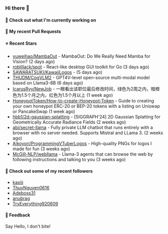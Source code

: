 ### Hi there 👋

#### 👷 Check out what I'm currently working on

#### 🔨 My recent Pull Requests


#### ⭐ Recent Stars

- [yuweihao/MambaOut](https://github.com/yuweihao/MambaOut) - MambaOut: Do We Really Need Mamba for Vision? (2 days ago)
- [roblillack/spot](https://github.com/roblillack/spot) - React-like desktop GUI toolkit for Go (3 days ago)
- [SAWARATSUKI/KawaiiLogos](https://github.com/SAWARATSUKI/KawaiiLogos) -  (5 days ago)
- [THUDM/CogVLM2](https://github.com/THUDM/CogVLM2) - GPT4V-level open-source multi-modal model based on Llama3-8B (6 days ago)
- [IcarusRyy/NewJob](https://github.com/IcarusRyy/NewJob) - 一眼看出该职位最后修改时间，绿色为2周之内，暗橙色为1.5个月之内，红色为1.5个月以上 (1 week ago)
- [HoneypotToken/How-to-create-Honeypot-Token](https://github.com/HoneypotToken/How-to-create-Honeypot-Token) - Guide to creating your own honeypot ERC-20 or BEP-20 tokens with a listing on Uniswap or PancakeSwap (1 week ago)
- [hbb1/2d-gaussian-splatting](https://github.com/hbb1/2d-gaussian-splatting) - [SIGGRAPH&#39;24] 2D Gaussian Splatting for Geometrically Accurate Radiance Fields (2 weeks ago)
- [abi/secret-llama](https://github.com/abi/secret-llama) - Fully private LLM chatbot that runs entirely with a browser with no server needed. Supports Mistral and LLama 3. (2 weeks ago)
- [Aikoyori/ProgrammingVTuberLogos](https://github.com/Aikoyori/ProgrammingVTuberLogos) - High-quality PNGs for logos I made for fun  (3 weeks ago)
- [McGill-NLP/webllama](https://github.com/McGill-NLP/webllama) - Llama-3 agents that can browse the web by following instructions and talking to you (3 weeks ago)

#### 👯 Check out some of my recent followers

- [kaxiii](https://github.com/kaxiii)
- [ThuyNguyen0616](https://github.com/ThuyNguyen0616)
- [Adeboss31](https://github.com/Adeboss31)
- [anubrag](https://github.com/anubrag)
- [TryEverything920609](https://github.com/TryEverything920609)

#### 💬 Feedback

Say Hello, I don't bite!